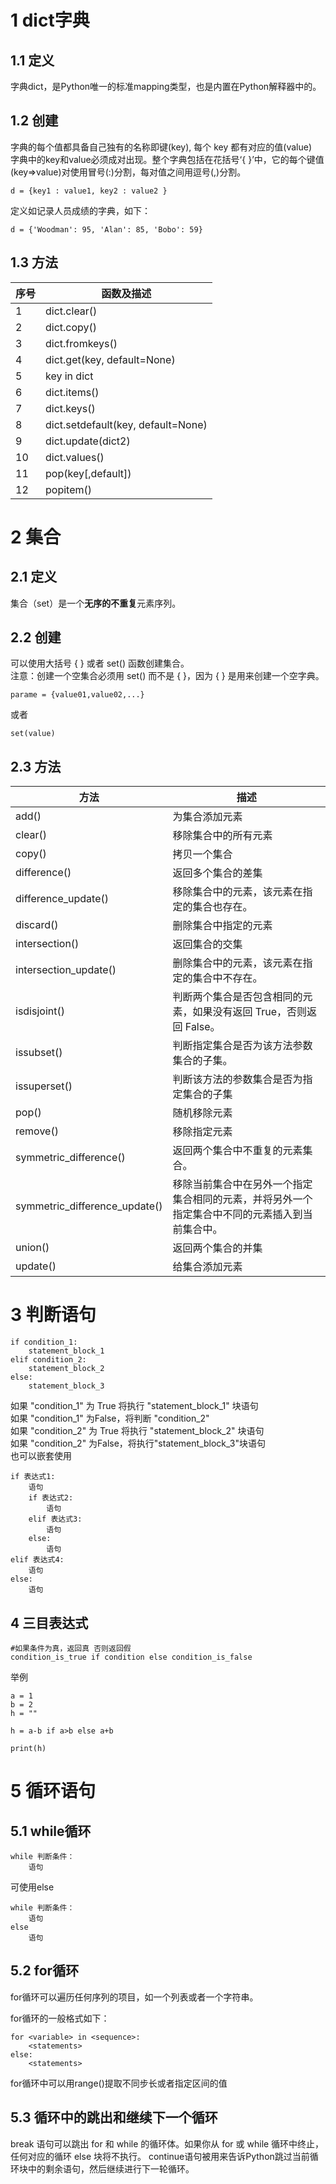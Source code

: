 # 1 dict字典
## 1.1 定义
字典dict，是Python唯一的标准mapping类型，也是内置在Python解释器中的。
## 1.2 创建
字典的每个值都具备自己独有的名称即键(key), 每个 key 都有对应的值(value)<br>
字典中的key和value必须成对出现。整个字典包括在花括号‘{ }’中，它的每个键值(key=>value)对使用冒号(:)分割，每对值之间用逗号(,)分割。
    
    d = {key1 : value1, key2 : value2 }
    
定义如记录人员成绩的字典，如下：
    
    d = {'Woodman': 95, 'Alan': 85, 'Bobo': 59}

## 1.3 方法
| 序号 | 函数及描述 |
| -- | ----- |
| 1  | dict.clear() |  删除字典内所有元素 |
| 2  | dict.copy() | 返回一个字典的浅复制 |
| 3  | dict.fromkeys() | 创建一个新字典，以序列seq中元素做字典的键，val为字典所有键对应的初始值 |
| 4  | dict.get(key, default=None) | 返回指定键的值，如果值不在字典中返回default值 |
| 5  | key in dict | 如果键在字典dict里返回true，否则返回false |
| 6  | dict.items() | 以列表返回可遍历的(键, 值) 元组数组 |
| 7  | dict.keys() | 返回一个迭代器，可以使用 list() 来转换为列表 |
| 8  | dict.setdefault(key, default=None) | 和get()类似, 但如果键不存在于字典中，将会添加键并将值设为default |
| 9  | dict.update(dict2) | 把字典dict2的键/值对更新到dict里 |
| 10 | dict.values() | 返回一个迭代器，可以使用 list() 来转换为列表 |
| 11 | pop(key[,default]) | 删除字典给定键 key 所对应的值，返回值为被删除的值。key值必须给出。 否则，返回default值。 |
| 12 | popitem() | 随机返回并删除字典中的一对键和值(一般删除末尾对 |)。

# 2 集合
## 2.1 定义
集合（set）是一个**无序的不重复**元素序列。
## 2.2 创建
可以使用大括号 { } 或者 set() 函数创建集合。<br>
注意：创建一个空集合必须用 set() 而不是 { }，因为 { } 是用来创建一个空字典。
    
    parame = {value01,value02,...}
或者

    set(value)

## 2.3 方法
| 方法 | 描述 |
| -- | -- |
| add() | 为集合添加元素 |
| clear() | 移除集合中的所有元素 |
| copy() | 拷贝一个集合 |
| difference() | 返回多个集合的差集 |
| difference_update() | 移除集合中的元素，该元素在指定的集合也存在。 |
| discard() | 删除集合中指定的元素 |
| intersection() | 返回集合的交集 |
| intersection_update() | 删除集合中的元素，该元素在指定的集合中不存在。 |
| isdisjoint() | 判断两个集合是否包含相同的元素，如果没有返回 True，否则返回 False。 |
| issubset() | 判断指定集合是否为该方法参数集合的子集。 |
| issuperset() | 判断该方法的参数集合是否为指定集合的子集 |
| pop() | 随机移除元素 |
| remove() | 移除指定元素 |
| symmetric_difference() | 返回两个集合中不重复的元素集合。 |
| symmetric_difference_update() | 移除当前集合中在另外一个指定集合相同的元素，并将另外一个指定集合中不同的元素插入到当前集合中。 |
| union() | 返回两个集合的并集 |
| update() | 给集合添加元素 |

# 3 判断语句
    if condition_1:
        statement_block_1
    elif condition_2:
        statement_block_2
    else:
        statement_block_3
如果 "condition_1" 为 True 将执行 "statement_block_1" 块语句<br>
如果 "condition_1" 为False，将判断 "condition_2"<br>
如果 "condition_2" 为 True 将执行 "statement_block_2" 块语句<br>
如果 "condition_2" 为False，将执行"statement_block_3"块语句<br>
也可以嵌套使用

    if 表达式1:
        语句
        if 表达式2:
            语句
        elif 表达式3:
            语句
        else:
            语句
    elif 表达式4:
        语句
    else:
        语句
    
## 4 三目表达式


    #如果条件为真，返回真 否则返回假
    condition_is_true if condition else condition_is_false

举例
 
    a = 1
    b = 2
    h = ""
    
    h = a-b if a>b else a+b
    
    print(h)

# 5 循环语句
## 5.1 while循环

    while 判断条件：
        语句
可使用else

    while 判断条件：
        语句
    else
        语句
          
## 5.2 for循环
for循环可以遍历任何序列的项目，如一个列表或者一个字符串。

for循环的一般格式如下：

    for <variable> in <sequence>:
        <statements>
    else:
        <statements>
        
for循环中可以用range()提取不同步长或者指定区间的值

## 5.3 循环中的跳出和继续下一个循环
break 语句可以跳出 for 和 while 的循环体。如果你从 for 或 while 循环中终止，任何对应的循环 else 块将不执行。
continue语句被用来告诉Python跳过当前循环块中的剩余语句，然后继续进行下一轮循环。

